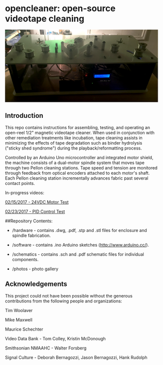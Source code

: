 # opencleaner: open-source videotape cleaning

![alt text](https://github.com/epiil/open-cleaner/blob/master/photos/IMG_9116.jpg "Opencleaner")

## Introduction

This repo contains instructions for assembling, testing, and operating an open-reel 1/2" magnetic videotape cleaner. When used in conjunction with other remediation treatments like incubation, tape cleaning assists in minimizing the effects of tape degradation such as binder hydrolysis ("sticky shed syndrome") during the playback/reformatting process.  

Controlled by an Arduino Uno microcontroller and integrated motor shield, the machine consists of a dual-motor spindle system that moves tape through two Pellon cleaning stations. Tape speed and tension are monitored through feedback from optical encoders attached to each motor's shaft. Each Pellon cleaning station incrementally advances fabric past several contact points.  

In-progress videos:

[02/15/2017 - 24VDC Motor Test](https://vimeo.com/204296759)

[02/23/2017 - PID Control Test](https://vimeo.com/205490774)

##Repository Contents:

- /hardware - contains .dwg, .pdf, .stp and .stl files for enclosure and spindle fabrication.

- /software - contains .ino Arduino sketches (http://www.arduino.cc/).

- /schematics - contains .sch and .pdf schematic files for individual components.

- /photos - photo gallery

## Acknowledgements

This project could not have been possible without the generous contributions from the following people and organizations:

Tim Woolaver

Mike Maxwell

Maurice Schechter

Video Data Bank - Tom Colley, Kristin McDonough

Smithsonian NMAAHC - Walter Forsberg

Signal Culture - Deborah Bernagozzi, Jason Bernagozzi, Hank Rudolph






